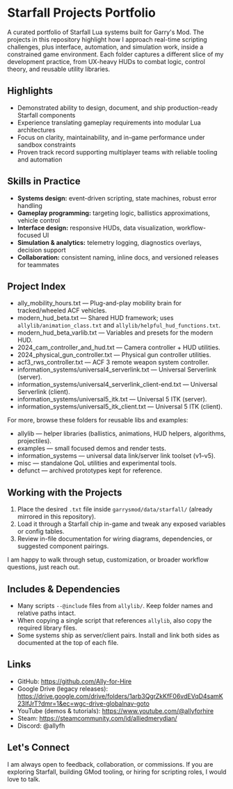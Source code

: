 # Starfall Projects Portfolio

A curated portfolio of Starfall Lua systems built for Garry's Mod. The projects in this repository highlight how I approach real-time scripting challenges, plus interface, automation, and simulation work, inside a constrained game environment. Each folder captures a different slice of my development practice, from UX-heavy HUDs to combat logic, control theory, and reusable utility libraries.

## Highlights
- Demonstrated ability to design, document, and ship production-ready Starfall components
- Experience translating gameplay requirements into modular Lua architectures
- Focus on clarity, maintainability, and in-game performance under sandbox constraints
- Proven track record supporting multiplayer teams with reliable tooling and automation

## Skills in Practice
- **Systems design:** event-driven scripting, state machines, robust error handling
- **Gameplay programming:** targeting logic, ballistics approximations, vehicle control
- **Interface design:** responsive HUDs, data visualization, workflow-focused UI
- **Simulation & analytics:** telemetry logging, diagnostics overlays, decision support
- **Collaboration:** consistent naming, inline docs, and versioned releases for teammates

## Project Index
- ally_mobility_hours.txt — Plug-and-play mobility brain for tracked/wheeled ACF vehicles.
- modern_hud_beta.txt — Shared HUD framework; uses `allylib/animation_class.txt` and `allylib/helpful_hud_functions.txt`.
- modern_hud_beta_varlib.txt — Variables and presets for the modern HUD.
- 2024_cam_controller_and_hud.txt — Camera controller + HUD utilities.
- 2024_physical_gun_controller.txt — Physical gun controller utilities.
- acf3_rws_controller.txt — ACF 3 remote weapon system controller.
- information_systems/universal4_serverlink.txt — Universal Serverlink (server).
- information_systems/universal4_serverlink_client-end.txt — Universal Serverlink (client).
- information_systems/universal5_itk.txt — Universal 5 ITK (server).
- information_systems/universal5_itk_client.txt — Universal 5 ITK (client).

For more, browse these folders for reusable libs and examples:
- allylib — helper libraries (ballistics, animations, HUD helpers, algorithms, projectiles).
- examples — small focused demos and render tests.
- information_systems — universal data link/server link toolset (v1–v5).
- misc — standalone QoL utilities and experimental tools.
- defunct — archived prototypes kept for reference.

## Working with the Projects
1. Place the desired `.txt` file inside `garrysmod/data/starfall/` (already mirrored in this repository).
2. Load it through a Starfall chip in-game and tweak any exposed variables or config tables.
3. Review in-file documentation for wiring diagrams, dependencies, or suggested component pairings.

I am happy to walk through setup, customization, or broader workflow questions, just reach out.

## Includes & Dependencies
- Many scripts `--@include` files from `allylib/`. Keep folder names and relative paths intact.
- When copying a single script that references `allylib`, also copy the required library files.
- Some systems ship as server/client pairs. Install and link both sides as documented at the top of each file.

## Links
- GitHub: https://github.com/Ally-for-Hire
- Google Drive (legacy releases): https://drive.google.com/drive/folders/1arb3QgrZkKfF06vdEVqD4samK23IfJrT?dmr=1&ec=wgc-drive-globalnav-goto
- YouTube (demos & tutorials): https://www.youtube.com/@allyforhire
- Steam: https://steamcommunity.com/id/alliedmerydian/
- Discord: @allyfh

## Let's Connect
I am always open to feedback, collaboration, or commissions. If you are exploring Starfall, building GMod tooling, or hiring for scripting roles, I would love to talk.
